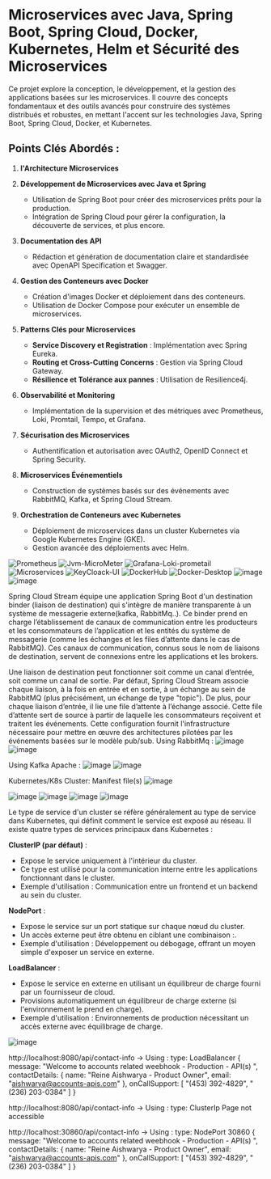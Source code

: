 # Microservices avec Java, Spring Boot, Spring Cloud, Docker, Kubernetes, Helm et Sécurité des Microservices

Ce projet explore la conception, le développement, et la gestion des applications basées sur les microservices. Il couvre des concepts fondamentaux et des outils avancés pour construire des systèmes distribués et robustes, en mettant l'accent sur les technologies Java, Spring Boot, Spring Cloud, Docker, et Kubernetes.

## Points Clés Abordés :

1. **l'Architecture Microservices**

2. **Développement de Microservices avec Java et Spring**

   - Utilisation de Spring Boot pour créer des microservices prêts pour la production.
   - Intégration de Spring Cloud pour gérer la configuration, la découverte de services, et plus encore.

3. **Documentation des API**

   - Rédaction et génération de documentation claire et standardisée avec OpenAPI Specification et Swagger.

4. **Gestion des Conteneurs avec Docker**

   - Création d'images Docker et déploiement dans des conteneurs.
   - Utilisation de Docker Compose pour exécuter un ensemble de microservices.

5. **Patterns Clés pour Microservices**

   - **Service Discovery et Registration** : Implémentation avec Spring Eureka.
   - **Routing et Cross-Cutting Concerns** : Gestion via Spring Cloud Gateway.
   - **Résilience et Tolérance aux pannes** : Utilisation de Resilience4j.

6. **Observabilité et Monitoring**

   - Implémentation de la supervision et des métriques avec Prometheus, Loki, Promtail, Tempo, et Grafana.

7. **Sécurisation des Microservices**

   - Authentification et autorisation avec OAuth2, OpenID Connect et Spring Security.

8. **Microservices Événementiels**

   - Construction de systèmes basés sur des événements avec RabbitMQ, Kafka, et Spring Cloud Stream.

9. **Orchestration de Conteneurs avec Kubernetes**

    - Déploiement de microservices dans un cluster Kubernetes via Google Kubernetes Engine (GKE).
    - Gestion avancée des déploiements avec Helm.

![Prometheus](https://github.com/user-attachments/assets/cf21c79a-2cca-4b3f-a855-d74e3553f194)
![Jvm-MicroMeter](https://github.com/user-attachments/assets/a5918457-98d5-476a-8d1e-07fd7e3389af)
![Grafana-Loki-prometail](https://github.com/user-attachments/assets/3c0156ac-654d-4343-ab84-639864cdb423)
![Microservices](https://github.com/user-attachments/assets/1a15c7ce-c810-4fb6-973c-984f9d3a1182)
![KeyCloack-UI](https://github.com/user-attachments/assets/ae2fc2d7-9eb0-455d-9f0e-8925d0b2077a)
![DockerHub](https://github.com/user-attachments/assets/e7ff1be9-35c3-4daf-8dce-fc07508095aa)
![Docker-Desktop](https://github.com/user-attachments/assets/b683342c-d070-4b3a-a4e8-224b148ddddf)
![image](https://github.com/user-attachments/assets/1ca20596-bdb5-4d33-823e-4ab3166ea7d2)
![image](https://github.com/user-attachments/assets/2f6726c9-8441-4bd3-95a8-7ceabd983780)

 
Spring Cloud Stream équipe une application Spring Boot d'un destination binder (liaison de destination) qui s'intègre de manière transparente à un système de messagerie externe(kafka, RabbitMq..). Ce binder prend en charge l’établissement de canaux de communication entre les producteurs et les consommateurs de l’application et les entités du système de messagerie (comme les échanges et les files d’attente dans le cas de RabbitMQ). Ces canaux de communication, connus sous le nom de liaisons de destination, servent de connexions entre les applications et les brokers.

Une liaison de destination peut fonctionner soit comme un canal d’entrée, soit comme un canal de sortie. Par défaut, Spring Cloud Stream associe chaque liaison, à la fois en entrée et en sortie, à un échange au sein de RabbitMQ (plus précisément, un échange de type "topic"). De plus, pour chaque liaison d’entrée, il lie une file d’attente à l’échange associé. Cette file d’attente sert de source à partir de laquelle les consommateurs reçoivent et traitent les événements. Cette configuration fournit l'infrastructure nécessaire pour mettre en œuvre des architectures pilotées par les événements basées sur le modèle pub/sub.
Using RabbitMq :
![image](https://github.com/user-attachments/assets/fb57429f-5e34-4ec2-9132-945f2391a94b)
![image](https://github.com/user-attachments/assets/da637817-b288-4793-864c-79aa143ed1d0)

Using Kafka Apache :
![image](https://github.com/user-attachments/assets/cbd4b31a-ed0f-413a-9c39-0d7a4e50e2e2)
![image](https://github.com/user-attachments/assets/4c0417cb-d254-40f8-9b7a-e2fc0738f3b2)

Kubernetes/K8s Cluster:
Manifest file(s)
![image](https://github.com/user-attachments/assets/a8200aa1-0757-4259-9272-d004c8b7a569)

![image](https://github.com/user-attachments/assets/579639b8-6062-4d27-8254-97913b92630b)
![image](https://github.com/user-attachments/assets/069995a1-c6e8-46f3-8c49-a30fb2e3005f)
![image](https://github.com/user-attachments/assets/db82b443-25ae-40b0-9c79-449672909768)
![image](https://github.com/user-attachments/assets/b700873c-43e4-44ff-a028-da3cdc635e02)

Le type de service d'un cluster se réfère généralement au type de service dans Kubernetes, qui définit comment le service est exposé au réseau. Il existe quatre types de services principaux dans Kubernetes :

**ClusterIP (par défaut)** :

- Expose le service uniquement à l'intérieur du cluster.
- Ce type est utilisé pour la communication interne entre les applications fonctionnant dans le cluster.
- Exemple d'utilisation : Communication entre un frontend et un backend au sein du cluster.

**NodePort** :

- Expose le service sur un port statique sur chaque nœud du cluster.
- Un accès externe peut être obtenu en ciblant une combinaison <NodeIP>:<NodePort>.
- Exemple d'utilisation : Développement ou débogage, offrant un moyen simple d'exposer un service en externe.

**LoadBalancer** :

- Expose le service en externe en utilisant un équilibreur de charge fourni par un fournisseur de cloud.
- Provisions automatiquement un équilibreur de charge externe (si l'environnement le prend en charge).
- Exemple d'utilisation : Environnements de production nécessitant un accès externe avec équilibrage de charge.

![image](https://github.com/user-attachments/assets/a1b0ccdc-36be-4fc4-98ae-9d03d73f6073)

http://localhost:8080/api/contact-info  -> Using : type: LoadBalancer
{
message: "Welcome to  accounts related weebhook - Production - API(s) ",
contactDetails: {
name: "Reine Aishwarya - Product Owner",
email: "aishwarya@accounts-apis.com"
},
onCallSupport: [
"(453) 392-4829",
"(236) 203-0384"
]
}

http://localhost:8080/api/contact-info  -> Using : type: ClusterIp
Page not accessible 

http://localhost:30860/api/contact-info  -> Using : type: NodePort 30860
{
message: "Welcome to  accounts related weebhook - Production - API(s) ",
contactDetails: {
name: "Reine Aishwarya - Product Owner",
email: "aishwarya@accounts-apis.com"
},
onCallSupport: [
"(453) 392-4829",
"(236) 203-0384"
]
}
